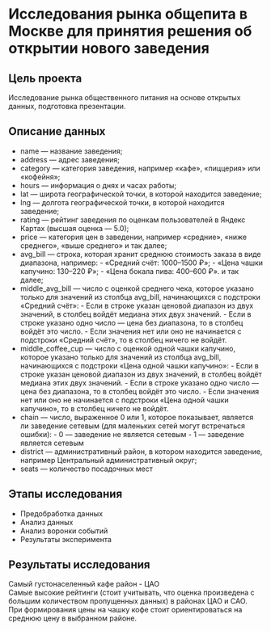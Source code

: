 # Исследования рынка общепита в Москве для принятия решения об открытии нового заведения

## Цель проекта
Исследование рынка общественного питания на основе открытых данных, подготовка презентации.

## Описание данных
 - name — название заведения;
 - address — адрес заведения;
 - category — категория заведения, например «кафе», «пиццерия» или «кофейня»;
 - hours — информация о днях и часах работы;
 - lat — широта географической точки, в которой находится заведение;
 - lng — долгота географической точки, в которой находится заведение;
 - rating — рейтинг заведения по оценкам пользователей в Яндекс Картах (высшая оценка — 5.0);
 - price — категория цен в заведении, например «средние», «ниже среднего», «выше среднего» и так далее;
 - avg_bill — строка, которая хранит среднюю стоимость заказа в виде диапазона, например:
         - «Средний счёт: 1000–1500 ₽»;
         - «Цена чашки капучино: 130–220 ₽»;
         - «Цена бокала пива: 400–600 ₽». и так далее;
 - middle_avg_bill — число с оценкой среднего чека, которое указано только для значений из столбца avg_bill, начинающихся с подстроки «Средний счёт»:
         - Если в строке указан ценовой диапазон из двух значений, в столбец войдёт медиана этих двух значений.
         - Если в строке указано одно число — цена без диапазона, то в столбец войдёт это число.
         - Если значения нет или оно не начинается с подстроки «Средний счёт», то в столбец ничего не войдёт.
 - middle_coffee_cup — число с оценкой одной чашки капучино, которое указано только для значений из столбца avg_bill, начинающихся с подстроки «Цена одной чашки капучино»:
         - Если в строке указан ценовой диапазон из двух значений, в столбец войдёт медиана этих двух значений.
         - Если в строке указано одно число — цена без диапазона, то в столбец войдёт это число.
         - Если значения нет или оно не начинается с подстроки «Цена одной чашки капучино», то в столбец ничего не войдёт.
 - chain — число, выраженное 0 или 1, которое показывает, является ли заведение сетевым (для маленьких сетей могут встречаться ошибки):
         - 0 — заведение не является сетевым
         - 1 — заведение является сетевым
 - district — административный район, в котором находится заведение, например Центральный административный округ;
 - seats — количество посадочных мест

## Этапы исследования
- Предобработка данных
- Анализ данных
- Анализ воронки событий
- Результаты эксперимента

## Результаты исследования
Самый густонаселенный кафе район - ЦАО <br/>
Самые высокие рейтинги (стоит учитывать, что оценка произведена с большим количеством пропущенных данных) в районах ЦАО и САО.<br/>
При формирования цены на чашку кофе стоит ориентироваться на среднюю цену в выбранном районе.
